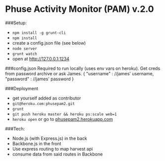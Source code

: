 Phuse Activity Monitor (PAM) v.2.0
====================================

###Setup:
- `npm install -g grunt-cli`
- `npm install`
- create a config.json file (see below)
- `node server`
- `grunt watch`
- open at http://127.0.0.1:1234

###config.json
Required to run locally (uses env vars on heroku). Get creds from password archive or ask James.
{
  "username" : //james' username,
  "password" : //james' password
}

###Deployment
- get yourself added as contributor
- `git@heroku.com:phusepam2.git`
- `grunt`
- `git push heroku master && heroku ps:scale web=1`
- `heroku open` or go to [phusepam2.herokuapp.com](http://phusepam2.herokuapp.com/)

###Tech:
- Node.js (with Express.js) in the back
- Backbone.js in the front
- Use express routing to map harvest api
- consume data from said routes in Backbone